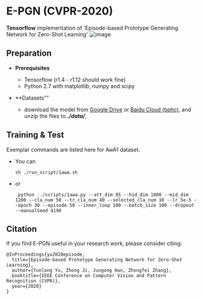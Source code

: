 # E-PGN (CVPR-2020)
**Tensorflow** implementation of 'Episode-based Prototype Generating Network for Zero-Shot Learning'
![image](https://github.com/yunlongyu/EPGN/img/one_episode.png)

## Preparation

- **Prerequisites**
    - Tensorflow (r1.4 - r1.12 should work fine)
    - Python 2.7 with matplotlib, numpy and scipy
    
- **Datasets""
   - download the model from [Google Drive](https://drive.google.com/open?id=1FtIe_SC70jTy2TKp3aKokFozLMQie579) or [Baidu Cloud (bphc)](https://pan.baidu.com/s/1F0GSYAhCPBwVEL4kqqaLww), and unzip the files to ***./data/***,

## Training & Test

Exemplar commands are listed here for AwA1 dataset.
- You can 
    ```console
    sh ./run_script/1awa.sh
    ```
- or
   ```console
    python ../scripts/1awa.py --att_dim 85 --hid_dim 1800 --mid_dim 1200 --cla_num 50 --tr_cla_num 40 --selected_cla_num 10 --lr 5e-5 --epoch 30 --episode 50 --inner_loop 100 --batch_size 100 --dropout --manualSeed 4198 
   ```
## Citation
If you find E-PGN useful in your research work, please consider citing:

    @InProceedings{yu2020episode,
      title={Episode-based Prototype Generating Network for Zero-Shot Learning},
      author={Yunlong Yu, Zhong Ji, Jungong Han, Zhongfei Zhang},
      booktitle={IEEE Conference on Computer Vision and Pattern Recognition (CVPR)},
      year={2020}
    }

